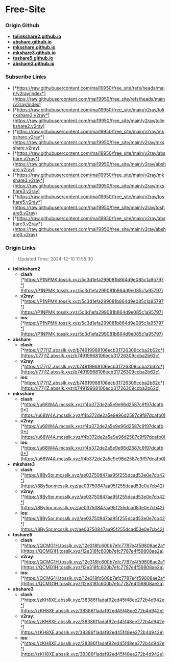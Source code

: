 # Free-Site

### Origin Github

- [**tolinkshare2.github.io**](https://github.com/tolinkshare2/tolinkshare2.github.io)
- [**abshare.github.io**](https://github.com/abshare/abshare.github.io)
- [**mksshare.github.io**](https://github.com/mksshare/mksshare.github.io)
- [**mkshare3.github.io**](https://github.com/mkshare3/mkshare3.github.io)
- [**toshare5.github.io**](https://github.com/toshare5/toshare5.github.io)
- [**abshare3.github.io**](https://github.com/abshare3/abshare3.github.io)

### Subscribe Links

- [*https://raw.githubusercontent.com/mai19950/free_site/refs/heads/main/v2ray/index*](https://raw.githubusercontent.com/mai19950/free_site/refs/heads/main/v2ray/index)
- [*https://raw.githubusercontent.com/mai19950/free_site/main/v2ray/tolinkshare2.v2ray*](https://raw.githubusercontent.com/mai19950/free_site/main/v2ray/tolinkshare2.v2ray)
- [*https://raw.githubusercontent.com/mai19950/free_site/main/v2ray/mksshare.v2ray*](https://raw.githubusercontent.com/mai19950/free_site/main/v2ray/mksshare.v2ray)
- [*https://raw.githubusercontent.com/mai19950/free_site/main/v2ray/abshare.v2ray*](https://raw.githubusercontent.com/mai19950/free_site/main/v2ray/abshare.v2ray)
- [*https://raw.githubusercontent.com/mai19950/free_site/main/v2ray/mkshare3.v2ray*](https://raw.githubusercontent.com/mai19950/free_site/main/v2ray/mkshare3.v2ray)
- [*https://raw.githubusercontent.com/mai19950/free_site/main/v2ray/toshare5.v2ray*](https://raw.githubusercontent.com/mai19950/free_site/main/v2ray/toshare5.v2ray)
- [*https://raw.githubusercontent.com/mai19950/free_site/main/v2ray/abshare3.v2ray*](https://raw.githubusercontent.com/mai19950/free_site/main/v2ray/abshare3.v2ray)

### Origin Links

> Updated Time: 2024-12-10 11:55:30

- **tolinkshare2**
  - **clash**: [*https://P1NPMK.tosslk.xyz/5c3d1efa299081b864d9e085c1a95797*](https://P1NPMK.tosslk.xyz/5c3d1efa299081b864d9e085c1a95797)
  - **v2ray**: [*https://P1NPMK.tosslk.xyz/5c3d1efa299081b864d9e085c1a95797*](https://P1NPMK.tosslk.xyz/5c3d1efa299081b864d9e085c1a95797)
  - **ios**: [*https://P1NPMK.tosslk.xyz/5c3d1efa299081b864d9e085c1a95797*](https://P1NPMK.tosslk.xyz/5c3d1efa299081b864d9e085c1a95797)
- **abshare**
  - **clash**: [*https://I77j1Z.absslk.xyz/b74919968106ecb31726309ccba2b62c*](https://I77j1Z.absslk.xyz/b74919968106ecb31726309ccba2b62c)
  - **v2ray**: [*https://I77j1Z.absslk.xyz/b74919968106ecb31726309ccba2b62c*](https://I77j1Z.absslk.xyz/b74919968106ecb31726309ccba2b62c)
  - **ios**: [*https://I77j1Z.absslk.xyz/b74919968106ecb31726309ccba2b62c*](https://I77j1Z.absslk.xyz/b74919968106ecb31726309ccba2b62c)
- **mksshare**
  - **clash**: [*https://u68W4A.mcsslk.xyz/f4b372de2a5e9e96d2587c9f97dcafb0*](https://u68W4A.mcsslk.xyz/f4b372de2a5e9e96d2587c9f97dcafb0)
  - **v2ray**: [*https://u68W4A.mcsslk.xyz/f4b372de2a5e9e96d2587c9f97dcafb0*](https://u68W4A.mcsslk.xyz/f4b372de2a5e9e96d2587c9f97dcafb0)
  - **ios**: [*https://u68W4A.mcsslk.xyz/f4b372de2a5e9e96d2587c9f97dcafb0*](https://u68W4A.mcsslk.xyz/f4b372de2a5e9e96d2587c9f97dcafb0)
- **mkshare3**
  - **clash**: [*https://8By5pr.mcsslk.xyz/ae03750847aa95f255dcad53e0e7cb42*](https://8By5pr.mcsslk.xyz/ae03750847aa95f255dcad53e0e7cb42)
  - **v2ray**: [*https://8By5pr.mcsslk.xyz/ae03750847aa95f255dcad53e0e7cb42*](https://8By5pr.mcsslk.xyz/ae03750847aa95f255dcad53e0e7cb42)
  - **ios**: [*https://8By5pr.mcsslk.xyz/ae03750847aa95f255dcad53e0e7cb42*](https://8By5pr.mcsslk.xyz/ae03750847aa95f255dcad53e0e7cb42)
- **toshare5**
  - **clash**: [*https://QCMG1H.tosslk.xyz/12e318fc600b7efc7787e4f59808ae2a*](https://QCMG1H.tosslk.xyz/12e318fc600b7efc7787e4f59808ae2a)
  - **v2ray**: [*https://QCMG1H.tosslk.xyz/12e318fc600b7efc7787e4f59808ae2a*](https://QCMG1H.tosslk.xyz/12e318fc600b7efc7787e4f59808ae2a)
  - **ios**: [*https://QCMG1H.tosslk.xyz/12e318fc600b7efc7787e4f59808ae2a*](https://QCMG1H.tosslk.xyz/12e318fc600b7efc7787e4f59808ae2a)
- **abshare3**
  - **clash**: [*https://zKH8XE.absslk.xyz/38386f1adaf92ed45f48ee272b4d942e*](https://zKH8XE.absslk.xyz/38386f1adaf92ed45f48ee272b4d942e)
  - **v2ray**: [*https://zKH8XE.absslk.xyz/38386f1adaf92ed45f48ee272b4d942e*](https://zKH8XE.absslk.xyz/38386f1adaf92ed45f48ee272b4d942e)
  - **ios**: [*https://zKH8XE.absslk.xyz/38386f1adaf92ed45f48ee272b4d942e*](https://zKH8XE.absslk.xyz/38386f1adaf92ed45f48ee272b4d942e)
